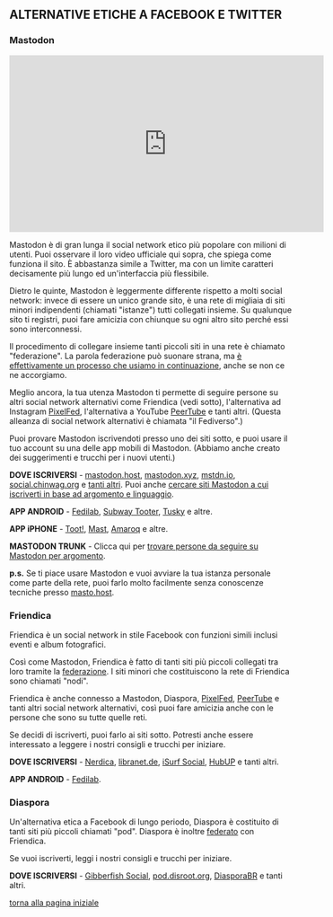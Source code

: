 ## ALTERNATIVE ETICHE A FACEBOOK E TWITTER

### Mastodon

<center>
<iframe width="560" height="315" src="https://www.youtube.com/embed/IPSbNdBmWKE" frameborder="0" allow="accelerometer; autoplay; encrypted-media; gyroscope; picture-in-picture" allowfullscreen></iframe>
</center>

Mastodon è di gran lunga il social network etico più popolare con milioni di utenti. Puoi osservare il loro video ufficiale qui sopra, che spiega come funziona il sito. È abbastanza simile a Twitter, ma con un limite caratteri decisamente più lungo ed un'interfaccia più flessibile. 

Dietro le quinte, Mastodon è leggermente differente rispetto a molti social network: 
invece di essere un unico grande sito, è una rete di migliaia di siti minori indipendenti 
(chiamati "istanze") tutti collegati insieme. 
Su qualunque sito ti registri, puoi fare amicizia con chiunque su ogni altro sito 
perché essi sono interconnessi. 

Il procedimento di collegare insieme tanti piccoli siti in una rete è chiamato 
"federazione". La parola federazione può suonare strana, 
ma [è effettivamente un processo che usiamo in continuazione](siti-federati), 
anche se non ce ne accorgiamo. 

Meglio ancora, la tua utenza Mastodon ti permette di seguire persone su altri social 
network alternativi come Friendica (vedi sotto), l'alternativa ad Instagram 
[PixelFed](instagram), l'alternativa a YouTube [PeerTube](youtube) e tanti altri. 
(Questa alleanza di social network alternativi è chiamata "il Fediverso".)

Puoi provare Mastodon iscrivendoti presso uno dei siti sotto, e puoi usare il tuo account su una delle app mobili di Mastodon. (Abbiamo anche creato dei suggerimenti e trucchi per i nuovi utenti.)

**DOVE ISCRIVERSI** - [mastodon.host](https://mastodon.host/), 
[mastodon.xyz](https://mastodon.xyz/), 
[mstdn.io](https://mstdn.io/), [social.chinwag.org](https://social.chinwag.org/) 
e [tanti altri](http://joinmastodon.org/). 
Puoi anche [cercare siti Mastodon a cui iscriverti in base ad argomento e linguaggio](https://instances.social/list#lang=&allowed=&prohibited=&users=). 

**APP ANDROID** - [Fedilab](https://play.google.com/store/apps/details?id=fr.gouv.etalab.mastodon), 
[Subway Tooter](https://play.google.com/store/apps/details?id=jp.juggler.subwaytooter), 
[Tusky](https://play.google.com/store/apps/details?id=com.keylesspalace.tusky) e altre. 

**APP iPHONE** - [Toot!](https://itunes.apple.com/app/toot/id1229021451), 
[Mast](https://itunes.apple.com/app/mast/id1437429129), 
[Amaroq](https://itunes.apple.com/app/amarok-for-mastodon/id1214116200) e altre. 

**MASTODON TRUNK** - Clicca qui per [trovare persone da seguire su Mastodon per argomento](https://communitywiki.org/trunk/). 

**p.s.** Se ti piace usare Mastodon e vuoi avviare la tua istanza personale come 
parte della rete, puoi farlo molto facilmente senza conoscenze tecniche 
presso [masto.host](https://masto.host/). 

### Friendica

Friendica è un social network in stile Facebook con funzioni simili inclusi eventi e album fotografici. 

Così come Mastodon, Friendica è fatto di tanti siti più piccoli collegati tra loro tramite la [federazione](siti-federati). I siti minori che costituiscono la rete di Friendica sono chiamati "nodi". 

Friendica è anche connesso a Mastodon, Diaspora, [PixelFed](instagram), [PeerTube](youtube) e tanti altri social network alternativi, così puoi fare amicizia anche con le persone che sono su tutte quelle reti. 

Se decidi di iscriverti, puoi farlo ai siti sotto. Potresti anche essere interessato a leggere i nostri consigli e trucchi per iniziare. 

**DOVE ISCRIVERSI** - [Nerdica](https://nerdica.net/), [libranet.de](https://libranet.de/), [iSurf Social](https://social.isurf.ca/), [HubUP](https://friendica.hubup.pro/) e tanti altri. 

**APP ANDROID** - [Fedilab](https://play.google.com/store/apps/details?id=fr.gouv.etalab.mastodon). 

### Diaspora

Un'alternativa etica a Facebook di lungo periodo, Diaspora è costituito di tanti siti più piccoli chiamati "pod". Diaspora è inoltre [federato](siti-federati) con Friendica. 

Se vuoi iscriverti, leggi i nostri consigli e trucchi per iniziare. 

**DOVE ISCRIVERSI** - [Gibberfish Social](https://social.gibberfish.org/), [pod.disroot.org](https://pod.disroot.org/), [DiasporaBR](https://diasporabr.com.br/) e tanti altri. 

[torna alla pagina iniziale](index)
